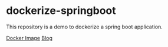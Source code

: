 # dockerize-springboot
This repository is a demo to dockerize a spring boot application.

[Docker Image](https://hub.docker.com/r/krithick10/student)
[Blog](https://medium.com/javarevisited/dockerize-a-springboot-application-fe4a2d76850a)
